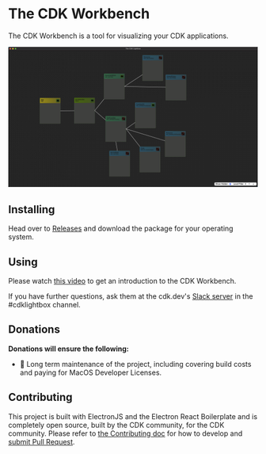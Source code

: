 # The CDK Workbench

The CDK Workbench is a tool for visualizing your CDK applications.

![Screenshot](./screenshot.png)

## Installing

Head over to [Releases](https://github.com/the-ocf/cdklightbox/releases) and download the package for your operating system.

## Using

Please watch [this video](https://www.youtube.com/watch?v=OK9c-PuoYSM&ab_channel=MatthewBonig) to get an introduction to the CDK Workbench.

If you have further questions, ask them at the cdk.dev's [Slack server](https://cdk.dev) in the #cdklightbox channel.

## Donations

**Donations will ensure the following:**

- 🔨 Long term maintenance of the project, including covering build costs and paying for MacOS Developer Licenses.


## Contributing

This project is built with ElectronJS and the Electron React Boilerplate and is completely open source, built by the CDK community, for the CDK community.
Please refer to [the Contributing doc](./CONTRIBUTING.md) for how to develop and [submit Pull Request](https://github.com/the-ocf/cdklightbox/issues).
